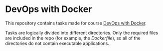 # DevOps with Docker

This repository contains tasks made for course [DevOps with Docker](https://devopswithdocker.com/). 

Tasks are logically divided into different directories. Only the required files are included in the repo (for example, the *Dockerfile*), so all of the directories do not contain executable applications.